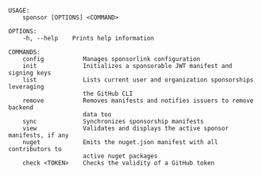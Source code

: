 ﻿```shell
USAGE:
    sponsor [OPTIONS] <COMMAND>

OPTIONS:
    -h, --help    Prints help information

COMMANDS:
    config           Manages sponsorlink configuration                          
    init             Initializes a sponsorable JWT manifest and signing keys    
    list             Lists current user and organization sponsorships leveraging
                     the GitHub CLI                                             
    remove           Removes manifests and notifies issuers to remove backend   
                     data too                                                   
    sync             Synchronizes sponsorship manifests                         
    view             Validates and displays the active sponsor manifests, if any
    nuget            Emits the nuget.json manifest with all contributors to     
                     active nuget packages                                      
    check <TOKEN>    Checks the validity of a GitHub token                      
```
